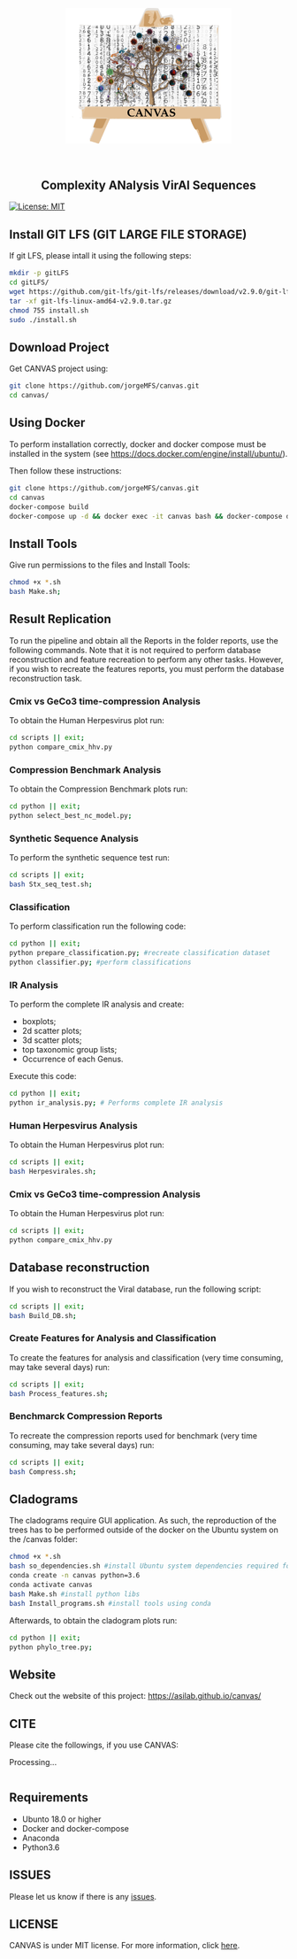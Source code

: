 
<p align="center">
<img src="imgs/canvas.png" alt="Panther" width="300" border="0" /></p>
<br>
<h2 align="center">
 Complexity ANalysis VirAl Sequences 
</h2>

[![License: MIT](https://img.shields.io/github/license/mashape/apistatus.svg)](LICENSE)

## Install GIT LFS (GIT LARGE FILE STORAGE)

If git LFS, please intall it using the following steps:

```bash
mkdir -p gitLFS
cd gitLFS/
wget https://github.com/git-lfs/git-lfs/releases/download/v2.9.0/git-lfs-linux-amd64-v2.9.0.tar.gz
tar -xf git-lfs-linux-amd64-v2.9.0.tar.gz
chmod 755 install.sh
sudo ./install.sh
```

## Download Project
Get CANVAS project using:
```bash
git clone https://github.com/jorgeMFS/canvas.git
cd canvas/
```

## Using Docker
To perform installation correctly, docker and docker compose must be installed in the system (see https://docs.docker.com/engine/install/ubuntu/). 


Then follow these instructions:
```sh
git clone https://github.com/jorgeMFS/canvas.git
cd canvas
docker-compose build
docker-compose up -d && docker exec -it canvas bash && docker-compose down
```

## Install Tools
Give run permissions to the files and Install Tools:
``` bash
chmod +x *.sh
bash Make.sh;
```

## Result Replication
To run the pipeline and obtain all the Reports in the folder reports, use the following commands.
Note that it is not required to perform database reconstruction and feature recreation to perform any other tasks.  However, if you wish to recreate the features reports, you must perform the database reconstruction task.

### Cmix vs GeCo3 time-compression Analysis
To obtain the Human Herpesvirus plot run:
```bash
cd scripts || exit;
python compare_cmix_hhv.py 
``` 

### Compression Benchmark Analysis
To obtain the Compression Benchmark plots run:
```bash
cd python || exit;
python select_best_nc_model.py;
``` 

### Synthetic Sequence Analysis
To perform the synthetic sequence test run:
```bash
cd scripts || exit;
bash Stx_seq_test.sh;
``` 

### Classification
To perform classification run the following code:

```bash
cd python || exit;
python prepare_classification.py; #recreate classification dataset
python classifier.py; #perform classifications
``` 

### IR Analysis
To perform the complete IR analysis and create:
- boxplots;
- 2d scatter plots;
- 3d scatter plots;
- top taxonomic group lists;
- Occurrence of each Genus.

Execute this code:

```bash
cd python || exit;
python ir_analysis.py; # Performs complete IR analysis
``` 

### Human Herpesvirus Analysis
To obtain the Human Herpesvirus plot run:
```bash
cd scripts || exit;
bash Herpesvirales.sh;
``` 
### Cmix vs GeCo3 time-compression Analysis
To obtain the Human Herpesvirus plot run:
```bash
cd scripts || exit;
python compare_cmix_hhv.py 
``` 

## Database reconstruction
If you wish to reconstruct the Viral database, run the following script:

```bash
cd scripts || exit;
bash Build_DB.sh;
``` 

### Create Features for Analysis and Classification
To create the features for analysis and classification (very time consuming, may take several days) run: 
```bash
cd scripts || exit;
bash Process_features.sh;
``` 

### Benchmarck Compression Reports
To recreate the compression reports used for benchmark (very time consuming, may take several days) run: 
```bash
cd scripts || exit;
bash Compress.sh;
``` 

## Cladograms
The cladograms require GUI application. As such, the reproduction of the trees has to be performed outside of the docker on the Ubuntu system on the /canvas folder:

```bash
chmod +x *.sh
bash so_dependencies.sh #install Ubuntu system dependencies required for the script to run and Anaconda
conda create -n canvas python=3.6
conda activate canvas
bash Make.sh #install python libs
bash Install_programs.sh #install tools using conda
``` 
Afterwards, to obtain the cladogram plots run:
```bash
cd python || exit;
python phylo_tree.py;
``` 

## Website

Check out the website of this project: https://asilab.github.io/canvas/

## CITE
Please cite the followings, if you use CANVAS:

Processing...

```bib

```
## Requirements
- Ubunto 18.0 or higher
- Docker and docker-compose
- Anaconda
- Python3.6

## ISSUES
Please let us know if there is any
[issues](https://github.com/jorgeMFS/canvas/issues).

## LICENSE
CANVAS is under MIT license. For more information, click
[here](https://opensource.org/licenses/MIT).